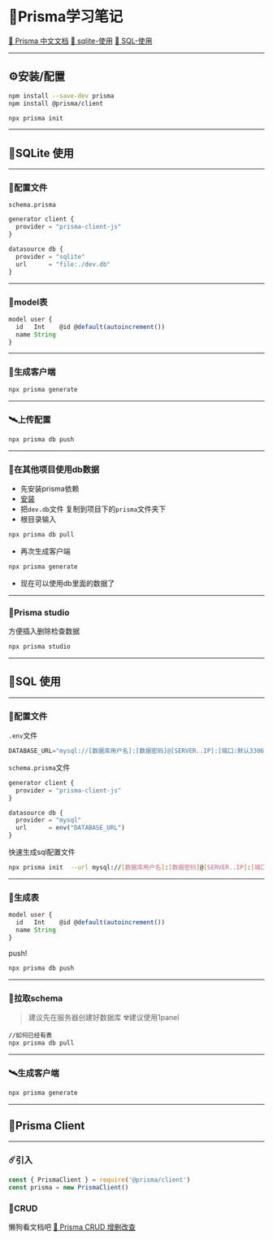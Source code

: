 # 📒Prisma学习笔记

[ 🧫 Prisma 中文文档](https://prisma.yoga/)
[🧪 sqlite-使用](#🧪sqlite-使用)
[👾 SQL-使用](#👾sql-使用)

---
##  ⚙️安装/配置

```sh
npm install --save-dev prisma
npm install @prisma/client
```

```sh
npx prisma init
```


---
## 🧪SQLite 使用
---
### 🥼配置文件

`schema.prisma`
```js
generator client {
  provider = "prisma-client-js"
}

datasource db {
  provider = "sqlite"
  url      = "file:./dev.db"
}
```
---
### 🦠model表


```js
model user {
  id   Int    @id @default(autoincrement())
  name String
}
```
---
### 🧲生成客户端

```js
npx prisma generate
```


---
### 🛰️上传配置

```js
npx prisma db push
```
---
### 🧐在其他项目使用db数据
* 先安装prisma依赖
* [安装](#⚙️安装配置)
* 把`dev.db`文件 复制到项目下的`prisma`文件夹下
* 根目录输入
```sh
npx prisma db pull
```
* 再次生成客户端
```sh
npx prisma generate
```
* 现在可以使用db里面的数据了

---
### 🧬Prisma studio
方便插入删除检查数据
```sh
npx prisma studio
```

---
## 👾SQL 使用

---
### 🌌配置文件
`.env`文件
```js
DATABASE_URL="mysql://[数据库用户名]:[数据密码]@[SERVER..IP]:[端口:默认3306]/[服务器生成的表]"
```
`schema.prisma`文件
```js
generator client {
  provider = "prisma-client-js"
}

datasource db {
  provider = "mysql"
  url      = env("DATABASE_URL")
}
```

快速生成sql配置文件
```sh
npx prisma init  --url mysql://[数据库用户名]:[数据密码]@[SERVER..IP]:[端口:默认3306]/[服务器生成的表]
```
---
### 🧪生成表
```js
model user {
  id   Int    @id @default(autoincrement())
  name String
}
```
push!
```sh
npx prisma db push
```

---
### 🧲拉取schema

> 建议先在服务器创建好数据库 ☢️建议使用1panel
```sh
//如何已经有表
npx prisma db pull
```
---
### 🛰️生成客户端

```sh
npx prisma generate
```

---
## 🧠Prisma Client
---
### ☄️引入
```js
const { PrismaClient } = require('@prisma/client')
const prisma = new PrismaClient()
```

### 📡CRUD

懒狗看文档吧
[ 🔎 Prisma CRUD 增删改查](https://prisma.yoga/concepts/components/prisma-client/crud)

















